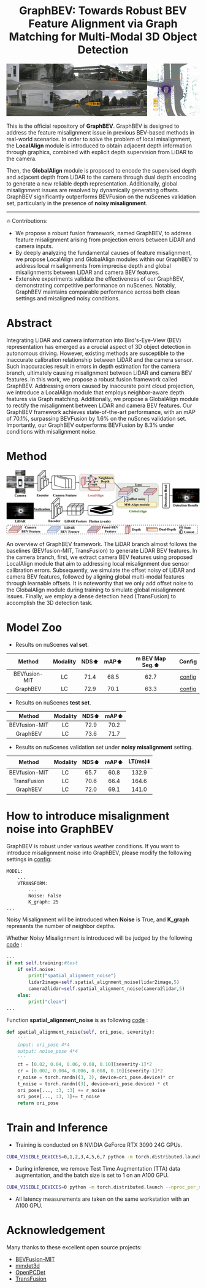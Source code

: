 <div align="center">   

  # GraphBEV: Towards Robust BEV Feature Alignment via Graph Matching for Multi-Modal 3D Object Detection
</div>

<div align="center">
  <img src="fig/vis.gif" />
</div>

This is the official repository of **GraphBEV**. GraphBEV is designed to address the feature misalignment issue in previous BEV-based methods in real-world scenarios. In order to solve the problem of local misalignment, the **LocalAlign** module is introduced to obtain adjacent depth information through graphics, combined with explicit depth supervision from LiDAR to the camera. 

Then, the **GlobalAlign** module is proposed to encode the supervised depth and adjacent depth from LiDAR to the camera through dual depth encoding to generate a new reliable depth representation. Additionally, global misalignment issues are resolved by dynamically generating offsets. GraphBEV significantly outperforms BEVFusion on the nuScenes validation set, particularly in the presence of **noisy misalignment**.

------

:fire: Contributions:
* We propose a robust fusion framework, named GraphBEV, to address feature misalignment arising from projection errors between LiDAR and camera inputs.
* By deeply analyzing the fundamental causes of feature misalignment, we propose LocalAlign and GlobalAlign modules within our GraphBEV to address local misalignments from imprecise depth and global misalignments between LiDAR and camera BEV features.
* Extensive experiments validate the effectiveness of our GraphBEV, demonstrating competitive performance on nuScenes. Notably, GraphBEV maintains comparable performance across both clean settings and misaligned noisy conditions.

# Abstract
Integrating LiDAR and camera information into Bird's-Eye-View (BEV) representation has emerged as a crucial aspect of 3D object detection in autonomous driving. However, existing methods are susceptible to the inaccurate calibration relationship between LiDAR and the camera sensor. Such inaccuracies result in errors in depth estimation for the camera branch, ultimately causing misalignment between LiDAR and camera BEV features. In this work, we propose a robust fusion framework called GraphBEV. Addressing errors caused by inaccurate point cloud projection, we introduce a LocalAlign module that employs neighbor-aware depth features via Graph matching. Additionally, we propose a GlobalAlign module to rectify the misalignment between LiDAR and camera BEV features. Our GraphBEV framework achieves state-of-the-art performance, with an mAP of 70.1\%, surpassing BEVFusion by 1.6\% on the nuScnes validation set. Importantly, our GraphBEV outperforms BEVFusion by 8.3\% under conditions with misalignment noise.

# Method
<div align="center">
  <img src="fig/main.png" />
</div>

An overview of GraphBEV framework. The LiDAR branch almost follows the baselines (BEVfusion-MIT, TransFusion) to generate LiDAR BEV features. In the camera branch, first, we extract camera BEV features using proposed LocalAlign module that aim to addressing local misalignment due sensor calibration errors. Subsequently, we simulate the offset noisy of LiDAR and camera BEV features, followed by aligning global multi-modal features through learnable offsets. It is noteworthy that we only add offset noise to the GlobalAlign module during training to simulate global misalignment issues. Finally, we employ a dense detection head (TransFusion) to accomplish the 3D detection task.

# Model Zoo

* Results on nuScenes **val set**.

| Method | Modality | NDS⬆️ | mAP⬆️ | m BEV Map Seg.⬆️ | Config |
| :---: | :---: | :---: | :---: | :---: | :---: |
| BEVfusion-MIT | LC | 71.4 | 68.5 | 62.7 | [config](tools/cfgs/nuscenes_models/bevfusion_graph.yaml) |
| GraphBEV | LC | 72.9 | 70.1 | 63.3 | [config](tools/cfgs/nuscenes_models/bevfusion_graph_deformable.yaml) |

* Results on nuScenes **test set**.

| Method | Modality | NDS⬆️| mAP⬆️ |
| :---: | :---: | :---: | :---: |
| BEVfusion-MIT | LC | 72.9 | 70.2 |
| GraphBEV | LC | 73.6 | 71.7 |

* Results on nuScenes validation set under **noisy misalignment** setting.

| Method | Modality | NDS⬆️| mAP⬆️ | LT(ms)⬇️ |
| :---: | :---: | :---: | :---: | :---: |
| BEVfusion-MIT | LC | 65.7 | 60.8 | 132.9 |
| TransFusion | LC | 70.6 | 66.4 | 164.6 |
| GraphBEV | LC | 72.0 | 69.1 | 141.0 |

# How to introduce misalignment noise into GraphBEV

GraphBEV is robust under various weather conditions. If you want to introduce misalignment noise into GraphBEV, please modify the following settings in [config](tools/cfgs/nuscenes_models/bevfusion_graph_deformable.yaml):
```
MODEL:
    ...
    VTRANSFORM:
        ...
        Noise: False
        K_graph: 25
...
```
Noisy Misalignment will be introduced when **Noise** is True, and **K_graph** represents the number of neighbor depths.

Whether Noisy Misalignment is introduced will be judged by the following [code](pcdet/models/view_transforms/depth_lss.py) :
```python
...
if not self.training:#test
    if self.noise:
        print("spatial_alignment_noise")
        lidar2image=self.spatial_alignment_noise(lidar2image,5)
        camera2lidar=self.spatial_alignment_noise(camera2lidar,5)
    else:
        print("clean")
...
```

Function **spatial_alignment_noise** is as following [code](pcdet/models/view_transforms/depth_lss.py) :
```python
def spatial_alignment_noise(self, ori_pose, severity):
    '''
    input: ori_pose 4*4
    output: noise_pose 4*4
    '''
    ct = [0.02, 0.04, 0.06, 0.08, 0.10][severity-1]*2
    cr = [0.002, 0.004, 0.006, 0.008, 0.10][severity-1]*2
    r_noise = torch.randn((3, 3), device=ori_pose.device)* cr
    t_noise = torch.randn((3), device=ori_pose.device) * ct
    ori_pose[..., :3, :3] += r_noise
    ori_pose[..., :3, 3]+= t_noise
    return ori_pose
```

# Train and Inference

* Training is conducted on 8 NVIDIA GeForce RTX 3090 24G GPUs. 
```bash
CUDA_VISIBLE_DEVICES=0,1,2,3,4,5,6,7 python -m torch.distributed.launch --nproc_per_node=8 --master_port 29535  train.py --launcher pytorch --batch_size 24  --extra_tag bevfusion_graph_deformable_result_scenes_K_graph8 --cfg_file cfgs/nuscenes_models/bevfusion_graph_deformable.yaml  --save_to_file 
```

* During inference, we remove Test Time Augmentation (TTA) data augmentation, and the batch size is set to 1 on an A100 GPU.
```bash
CUDA_VISIBLE_DEVICES=0 python -m torch.distributed.launch --nproc_per_node=1 --master_port 29541 test.py --launcher pytorch --batch_size 1 --extra_tag bevfusion_graph_result_scenes_K_graph8 --cfg_file cfgs/nuscenes_models/bevfusion_graph.yaml --start_epoch 1 --eval_all --save_to_file --ckpt_dir ../output/nuscenes_models/bevfusion_graph/bevfusion_graph_result_scenes_K_graph8/ckpt
```

* All latency measurements are taken on the same workstation with an A100 GPU.

# Acknowledgement
Many thanks to these excellent open source projects:
- [BEVFusion-MIT](https://github.com/mit-han-lab/bevfusion) 
- [mmdet3d](https://github.com/open-mmlab/mmdetection3d)
- [OpenPCDet](https://github.com/open-mmlab/OpenPCDet)
- [TransFusion](https://github.com/XuyangBai/TransFusion/) 
